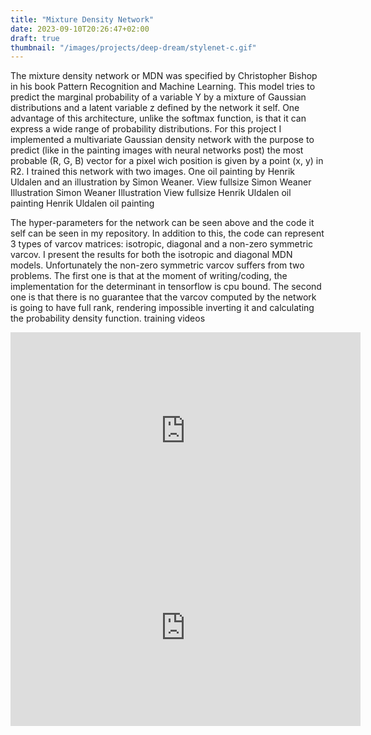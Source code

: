 ```yaml
---
title: "Mixture Density Network"
date: 2023-09-10T20:26:47+02:00
draft: true
thumbnail: "/images/projects/deep-dream/stylenet-c.gif"
---
```



The mixture density network or MDN was specified by Christopher Bishop in his book Pattern Recognition and Machine Learning. This model tries to predict the marginal probability of a variable Y by a mixture of Gaussian distributions and a latent variable z defined by the network it self. One advantage of this architecture, unlike the softmax function, is that it can express a wide range of probability distributions. For this project I implemented a multivariate Gaussian density network with the purpose to predict (like in the painting images with neural networks post) the most probable (R, G, B) vector  for a pixel wich position is given by a point (x, y) in R2. I trained this network with two images. One oil painting by Henrik Uldalen and an illustration by Simon Weaner.
View fullsize Simon Weaner Illustration
Simon Weaner Illustration
View fullsize Henrik Uldalen oil painting
Henrik Uldalen oil painting

The hyper-parameters for the network can be seen above and the code it self can be seen in my repository. In addition to this, the code can represent 3 types of varcov matrices: isotropic, diagonal and a non-zero symmetric varcov. I present the results for both the isotropic and diagonal MDN models. Unfortunately the non-zero symmetric varcov suffers from two problems. The first one is that at the moment of writing/coding, the implementation for the determinant in tensorflow is cpu bound. The second one is that there is no guarantee that the varcov computed by the network is going to have full rank, rendering impossible inverting it and calculating the probability density function.
training videos



<div class="video-wrapper">
    <iframe width="560" height="315" src="https://www.youtube.com/embed/gwCsTHtiCU4?si=kCBiJAiKwHBOAPPu" title="YouTube video player" frameborder="0" allow="accelerometer; autoplay; clipboard-write; encrypted-media; gyroscope; picture-in-picture; web-share" allowfullscreen></iframe>
</div>

<div class="video-wrapper">
<iframe width="560" height="315" src="https://www.youtube.com/embed/t5xHxtwC_pE?si=FGmW3GV9M4x8_9V0" title="YouTube video player" frameborder="0" allow="accelerometer; autoplay; clipboard-write; encrypted-media; gyroscope; picture-in-picture; web-share" allowfullscreen></iframe>
</div>
